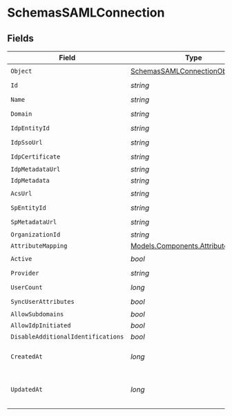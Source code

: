 # SchemasSAMLConnection


## Fields

| Field                                                                                 | Type                                                                                  | Required                                                                              | Description                                                                           |
| ------------------------------------------------------------------------------------- | ------------------------------------------------------------------------------------- | ------------------------------------------------------------------------------------- | ------------------------------------------------------------------------------------- |
| `Object`                                                                              | [SchemasSAMLConnectionObject](../../Models/Components/SchemasSAMLConnectionObject.md) | :heavy_check_mark:                                                                    | N/A                                                                                   |
| `Id`                                                                                  | *string*                                                                              | :heavy_check_mark:                                                                    | N/A                                                                                   |
| `Name`                                                                                | *string*                                                                              | :heavy_check_mark:                                                                    | N/A                                                                                   |
| `Domain`                                                                              | *string*                                                                              | :heavy_check_mark:                                                                    | N/A                                                                                   |
| `IdpEntityId`                                                                         | *string*                                                                              | :heavy_check_mark:                                                                    | N/A                                                                                   |
| `IdpSsoUrl`                                                                           | *string*                                                                              | :heavy_check_mark:                                                                    | N/A                                                                                   |
| `IdpCertificate`                                                                      | *string*                                                                              | :heavy_check_mark:                                                                    | N/A                                                                                   |
| `IdpMetadataUrl`                                                                      | *string*                                                                              | :heavy_minus_sign:                                                                    | N/A                                                                                   |
| `IdpMetadata`                                                                         | *string*                                                                              | :heavy_minus_sign:                                                                    | N/A                                                                                   |
| `AcsUrl`                                                                              | *string*                                                                              | :heavy_check_mark:                                                                    | N/A                                                                                   |
| `SpEntityId`                                                                          | *string*                                                                              | :heavy_check_mark:                                                                    | N/A                                                                                   |
| `SpMetadataUrl`                                                                       | *string*                                                                              | :heavy_check_mark:                                                                    | N/A                                                                                   |
| `OrganizationId`                                                                      | *string*                                                                              | :heavy_minus_sign:                                                                    | N/A                                                                                   |
| `AttributeMapping`                                                                    | [Models.Components.AttributeMapping](../../Models/Components/AttributeMapping.md)     | :heavy_minus_sign:                                                                    | N/A                                                                                   |
| `Active`                                                                              | *bool*                                                                                | :heavy_check_mark:                                                                    | N/A                                                                                   |
| `Provider`                                                                            | *string*                                                                              | :heavy_check_mark:                                                                    | N/A                                                                                   |
| `UserCount`                                                                           | *long*                                                                                | :heavy_check_mark:                                                                    | N/A                                                                                   |
| `SyncUserAttributes`                                                                  | *bool*                                                                                | :heavy_check_mark:                                                                    | N/A                                                                                   |
| `AllowSubdomains`                                                                     | *bool*                                                                                | :heavy_minus_sign:                                                                    | N/A                                                                                   |
| `AllowIdpInitiated`                                                                   | *bool*                                                                                | :heavy_minus_sign:                                                                    | N/A                                                                                   |
| `DisableAdditionalIdentifications`                                                    | *bool*                                                                                | :heavy_minus_sign:                                                                    | N/A                                                                                   |
| `CreatedAt`                                                                           | *long*                                                                                | :heavy_check_mark:                                                                    | Unix timestamp of creation.<br/>                                                      |
| `UpdatedAt`                                                                           | *long*                                                                                | :heavy_check_mark:                                                                    | Unix timestamp of last update.<br/>                                                   |